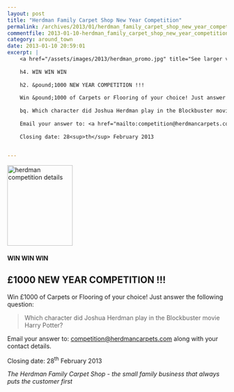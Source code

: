 ```yaml
---
layout: post
title: "Herdman Family Carpet Shop New Year Competition"
permalink: /archives/2013/01/herdman_family_carpet_shop_new_year_competition.html
commentfile: 2013-01-10-herdman_family_carpet_shop_new_year_competition
category: around_town
date: 2013-01-10 20:59:01
excerpt: |
    <a href="/assets/images/2013/herdman_promo.jpg" title="See larger version of - herdman competition details"><img src="/assets/images/2013/herdman_promo_thumb.jpg" width="150" height="185" alt="herdman competition details" class="photo right" /></a>
    
    h4. WIN WIN WIN
    
    h2. &pound;1000 NEW YEAR COMPETITION !!!
    
    Win &pound;1000 of Carpets or Flooring of your choice! Just answer the following question:
    
    bq. Which character did Joshua Herdman play in the Blockbuster movie Harry Potter?
    
    Email your answer to: <a href="mailto:competition@herdmancarpets.com">competition@herdmancarpets.com</a> along with your contact details.
    
    Closing date: 28<sup>th</sup> February 2013
    

---
```


<a href="/assets/images/2013/herdman_promo.jpg" title="See larger version of - herdman competition details"><img src="/assets/images/2013/herdman_promo_thumb.jpg" width="150" height="185" alt="herdman competition details" class="photo right" /></a>

#### WIN WIN WIN

£1000 NEW YEAR COMPETITION !!!
------------------------------

Win £1000 of Carpets or Flooring of your choice! Just answer the following question:

> Which character did Joshua Herdman play in the Blockbuster movie Harry Potter?

Email your answer to: <competition@herdmancarpets.com> along with your contact details.

Closing date: 28<sup>th</sup> February 2013

*The Herdman Family Carpet Shop - the small family business that always puts the customer first*
